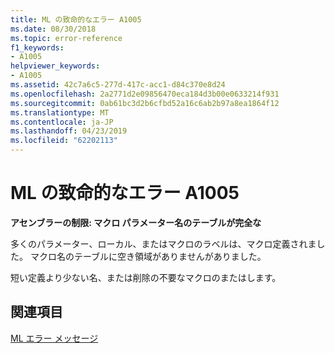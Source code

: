 ```yaml
---
title: ML の致命的なエラー A1005
ms.date: 08/30/2018
ms.topic: error-reference
f1_keywords:
- A1005
helpviewer_keywords:
- A1005
ms.assetid: 42c7a6c5-277d-417c-acc1-d84c370e8d24
ms.openlocfilehash: 2a2771d2e09856470eca184d3b00e0633214f931
ms.sourcegitcommit: 0ab61bc3d2b6cfbd52a16c6ab2b97a8ea1864f12
ms.translationtype: MT
ms.contentlocale: ja-JP
ms.lasthandoff: 04/23/2019
ms.locfileid: "62202113"
---
```

# <a name="ml-fatal-error-a1005"></a>ML の致命的なエラー A1005

**アセンブラーの制限: マクロ パラメーター名のテーブルが完全な**

多くのパラメーター、ローカル、またはマクロのラベルは、マクロ定義されました。 マクロ名のテーブルに空き領域がありませんがありました。

短い定義より少ない名、または削除の不要なマクロのまたはします。

## <a name="see-also"></a>関連項目

[ML エラー メッセージ](../../assembler/masm/ml-error-messages.md)<br/>